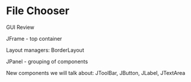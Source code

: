 # File Chooser

GUI Review

JFrame - top container

Layout managers: BorderLayout

JPanel - grouping of components

New components we will talk about: JToolBar, JButton, JLabel, JTextArea


